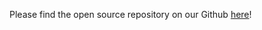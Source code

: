 Please find the open source repository on our Github [here](https://github.com/dydxprotocol/v4-web#readme)! 
